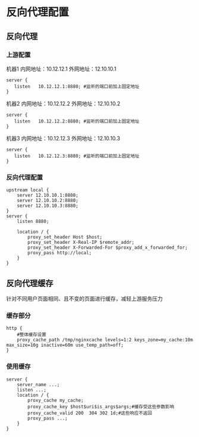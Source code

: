 # 反向代理配置

## 反向代理
### 上游配置

机器1 内网地址：10.12.12.1 外网地址：12.10.10.1
```
server {
   listen   10.12.12.1:8880; #监听的端口前加上固定地址
}
```

机器2 内网地址：10.12.12.2 外网地址：12.10.10.2
```
server {
   listen   10.12.12.2:8880; #监听的端口前加上固定地址
}
```

机器3 内网地址：10.12.12.3 外网地址：12.10.10.3
```
server {
   listen   10.12.12.3:8880; #监听的端口前加上固定地址
}
```

### 反向代理配置

```
upstream local {
    server 12.10.10.1:8880;
    server 12.10.10.2:8880;
    server 12.10.10.3:8880;
}
server {
    listen 8880;

    location / {
        proxy_set_header Host $host;
        proxy_set_header X-Real-IP $remote_addr;
        proxy_set_header X-Forwarded-For $proxy_add_x_forwarded_for;
        proxy_pass http://local;
    }
}
```


## 反向代理缓存
针对不同用户页面相同、且不变的页面进行缓存，减轻上游服务压力

### 缓存部分
```
http {
    #整体缓存设置
    proxy_cache_path /tmp/nginxcache levels=1:2 keys_zone=my_cache:10m max_size=10g inactive=60m use_temp_path=off;
}
```

### 使用缓存

```
server {
    server_name ...;
    listen ...;
    location / {
        proxy_cache my_cache;
        proxy_cache_key $host$uri$is_args$args;#缓存受这些参数影响
        proxy_cache_valid 200  304 302 1d;#这些响应不返回
        proxy_pass ...;
    }
}

```
